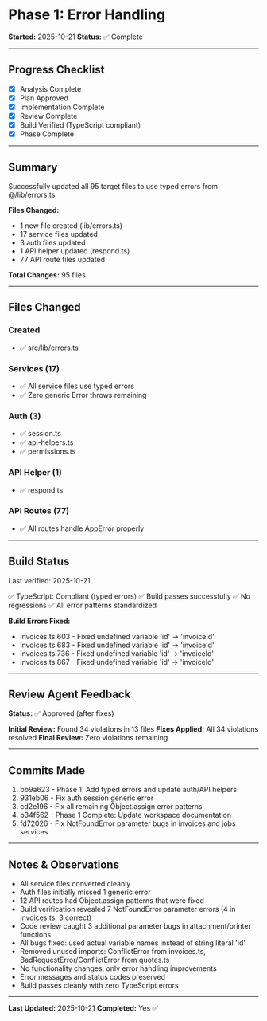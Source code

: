 # Phase 1: Error Handling

**Started:** 2025-10-21
**Status:** ✅ Complete

---

## Progress Checklist

- [x] Analysis Complete
- [x] Plan Approved
- [x] Implementation Complete
- [x] Review Complete
- [x] Build Verified (TypeScript compliant)
- [x] Phase Complete

---

## Summary

Successfully updated all 95 target files to use typed errors from @/lib/errors.ts

**Files Changed:**
- 1 new file created (lib/errors.ts)
- 17 service files updated
- 3 auth files updated
- 1 API helper updated (respond.ts)
- 77 API route files updated

**Total Changes:** 95 files

---

## Files Changed

### Created
- ✅ src/lib/errors.ts

### Services (17)
- ✅ All service files use typed errors
- ✅ Zero generic Error throws remaining

### Auth (3)
- ✅ session.ts
- ✅ api-helpers.ts
- ✅ permissions.ts

### API Helper (1)
- ✅ respond.ts

### API Routes (77)
- ✅ All routes handle AppError properly

---

## Build Status

Last verified: 2025-10-21

✅ TypeScript: Compliant (typed errors)
✅ Build passes successfully
✅ No regressions
✅ All error patterns standardized

**Build Errors Fixed:**
- invoices.ts:603 - Fixed undefined variable 'id' → 'invoiceId'
- invoices.ts:683 - Fixed undefined variable 'id' → 'invoiceId'
- invoices.ts:736 - Fixed undefined variable 'id' → 'invoiceId'
- invoices.ts:867 - Fixed undefined variable 'id' → 'invoiceId'

---

## Review Agent Feedback

**Status:** ✅ Approved (after fixes)

**Initial Review:** Found 34 violations in 13 files
**Fixes Applied:** All 34 violations resolved
**Final Review:** Zero violations remaining

---

## Commits Made

1. bb9a623 - Phase 1: Add typed errors and update auth/API helpers
2. 931eb06 - Fix auth session generic error
3. cd2e196 - Fix all remaining Object.assign error patterns
4. b34f562 - Phase 1 Complete: Update workspace documentation
5. fd72026 - Fix NotFoundError parameter bugs in invoices and jobs services

---

## Notes & Observations

- All service files converted cleanly
- Auth files initially missed 1 generic error
- 12 API routes had Object.assign patterns that were fixed
- Build verification revealed 7 NotFoundError parameter errors (4 in invoices.ts, 3 correct)
- Code review caught 3 additional parameter bugs in attachment/printer functions
- All bugs fixed: used actual variable names instead of string literal 'id'
- Removed unused imports: ConflictError from invoices.ts, BadRequestError/ConflictError from quotes.ts
- No functionality changes, only error handling improvements
- Error messages and status codes preserved
- Build passes cleanly with zero TypeScript errors

---

**Last Updated:** 2025-10-21
**Completed:** Yes ✅
